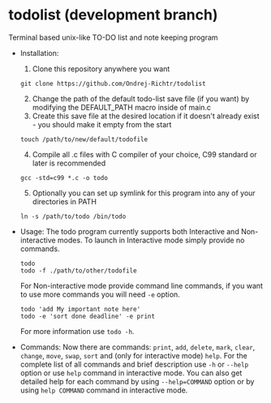 # todolist (development branch)
Terminal based unix-like TO-DO list and note keeping program

- Installation:
  1. Clone this repository anywhere you want
  ```console
  git clone https://github.com/Ondrej-Richtr/todolist
  ```
  2. Change the path of the default todo-list save file (if you want) by modifying the DEFAULT_PATH macro inside of main.c
  3. Create this save file at the desired location if it doesn't already exist - you should make it empty from the start
   ```console
   touch /path/to/new/default/todofile
   ```
  4. Compile all .c files with C compiler of your choice, C99 standard or later is recommended
  ```console
  gcc -std=c99 *.c -o todo
  ```
  5. Optionally you can set up symlink for this program into any of your directories in PATH
  ```console
  ln -s /path/to/todo /bin/todo
  ```

- Usage:
The todo program currently supports both Interactive and Non-interactive modes. To launch in Interactive mode simply provide no commands.
  ```console
  todo
  todo -f ./path/to/other/todofile
  ```
  For Non-interactive mode provide command line commands, if you want to use more commands you will need `-e` option.
  ```console
  todo 'add My important note here'
  todo -e 'sort done deadline' -e print
  ```
  For more information use `todo -h`.

- Commands:
Now there are commands: `print`, `add`, `delete`, `mark`, `clear`, `change`, `move`, `swap`, `sort` and (only for interactive mode) `help`.
For the complete list of all commands and brief description use `-h` or `--help` option or use `help` command in interactive mode.
You can also get detailed help for each command by using `--help=COMMAND` option or by using `help COMMAND` command in interactive mode.
